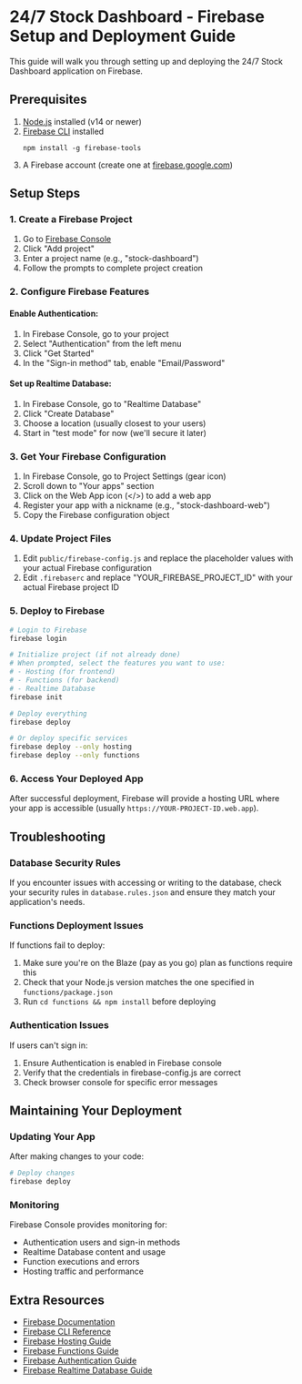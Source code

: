 # 24/7 Stock Dashboard - Firebase Setup and Deployment Guide

This guide will walk you through setting up and deploying the 24/7 Stock Dashboard application on Firebase.

## Prerequisites

1. [Node.js](https://nodejs.org/) installed (v14 or newer)
2. [Firebase CLI](https://firebase.google.com/docs/cli) installed
   ```
   npm install -g firebase-tools
   ```
3. A Firebase account (create one at [firebase.google.com](https://firebase.google.com/))

## Setup Steps

### 1. Create a Firebase Project

1. Go to [Firebase Console](https://console.firebase.google.com/)
2. Click "Add project"
3. Enter a project name (e.g., "stock-dashboard")
4. Follow the prompts to complete project creation

### 2. Configure Firebase Features

#### Enable Authentication:
1. In Firebase Console, go to your project
2. Select "Authentication" from the left menu
3. Click "Get Started"
4. In the "Sign-in method" tab, enable "Email/Password"

#### Set up Realtime Database:
1. In Firebase Console, go to "Realtime Database"
2. Click "Create Database"
3. Choose a location (usually closest to your users)
4. Start in "test mode" for now (we'll secure it later)

### 3. Get Your Firebase Configuration

1. In Firebase Console, go to Project Settings (gear icon)
2. Scroll down to "Your apps" section
3. Click on the Web App icon (</>) to add a web app
4. Register your app with a nickname (e.g., "stock-dashboard-web")
5. Copy the Firebase configuration object

### 4. Update Project Files

1. Edit `public/firebase-config.js` and replace the placeholder values with your actual Firebase configuration
2. Edit `.firebaserc` and replace "YOUR_FIREBASE_PROJECT_ID" with your actual Firebase project ID

### 5. Deploy to Firebase

```bash
# Login to Firebase
firebase login

# Initialize project (if not already done)
# When prompted, select the features you want to use:
# - Hosting (for frontend)
# - Functions (for backend)
# - Realtime Database
firebase init

# Deploy everything
firebase deploy

# Or deploy specific services
firebase deploy --only hosting
firebase deploy --only functions
```

### 6. Access Your Deployed App

After successful deployment, Firebase will provide a hosting URL where your app is accessible (usually `https://YOUR-PROJECT-ID.web.app`).

## Troubleshooting

### Database Security Rules
If you encounter issues with accessing or writing to the database, check your security rules in `database.rules.json` and ensure they match your application's needs.

### Functions Deployment Issues
If functions fail to deploy:
1. Make sure you're on the Blaze (pay as you go) plan as functions require this
2. Check that your Node.js version matches the one specified in `functions/package.json`
3. Run `cd functions && npm install` before deploying

### Authentication Issues
If users can't sign in:
1. Ensure Authentication is enabled in Firebase console
2. Verify that the credentials in firebase-config.js are correct
3. Check browser console for specific error messages

## Maintaining Your Deployment

### Updating Your App
After making changes to your code:

```bash
# Deploy changes
firebase deploy
```

### Monitoring
Firebase Console provides monitoring for:
- Authentication users and sign-in methods
- Realtime Database content and usage
- Function executions and errors
- Hosting traffic and performance

## Extra Resources

- [Firebase Documentation](https://firebase.google.com/docs)
- [Firebase CLI Reference](https://firebase.google.com/docs/cli)
- [Firebase Hosting Guide](https://firebase.google.com/docs/hosting)
- [Firebase Functions Guide](https://firebase.google.com/docs/functions)
- [Firebase Authentication Guide](https://firebase.google.com/docs/auth)
- [Firebase Realtime Database Guide](https://firebase.google.com/docs/database) 